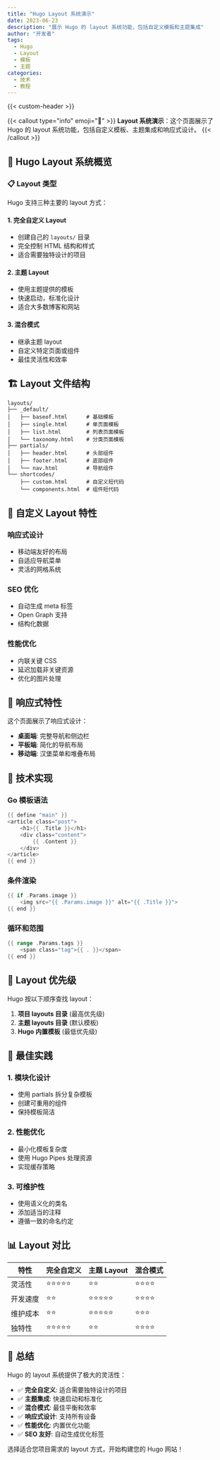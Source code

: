 ```yaml
---
title: "Hugo Layout 系统演示"
date: 2023-06-23
description: "展示 Hugo 的 layout 系统功能，包括自定义模板和主题集成"
author: "开发者"
tags:
  - Hugo
  - Layout
  - 模板
  - 主题
categories:
  - 技术
  - 教程
---
```


{{< custom-header >}}

{{< callout type="info" emoji="🎨" >}}
**Layout 系统演示**：这个页面展示了 Hugo 的 layout 系统功能，包括自定义模板、主题集成和响应式设计。
{{< /callout >}}

## 🎯 **Hugo Layout 系统概览**

### 📋 **Layout 类型**

Hugo 支持三种主要的 layout 方式：

#### **1. 完全自定义 Layout**
- 创建自己的 `layouts/` 目录
- 完全控制 HTML 结构和样式
- 适合需要独特设计的项目

#### **2. 主题 Layout**
- 使用主题提供的模板
- 快速启动，标准化设计
- 适合大多数博客和网站

#### **3. 混合模式**
- 继承主题 layout
- 自定义特定页面或组件
- 最佳灵活性和效率

## 🏗️ **Layout 文件结构**

```
layouts/
├── _default/
│   ├── baseof.html      # 基础模板
│   ├── single.html      # 单页面模板
│   ├── list.html        # 列表页面模板
│   └── taxonomy.html    # 分类页面模板
├── partials/
│   ├── header.html      # 头部组件
│   ├── footer.html      # 底部组件
│   └── nav.html         # 导航组件
└── shortcodes/
    ├── custom.html      # 自定义短代码
    └── components.html  # 组件短代码
```

## 🎨 **自定义 Layout 特性**

### **响应式设计**
- 移动端友好的布局
- 自适应导航菜单
- 灵活的网格系统

### **SEO 优化**
- 自动生成 meta 标签
- Open Graph 支持
- 结构化数据

### **性能优化**
- 内联关键 CSS
- 延迟加载非关键资源
- 优化的图片处理

## 📱 **响应式特性**

这个页面展示了响应式设计：

- **桌面端**: 完整导航和侧边栏
- **平板端**: 简化的导航布局
- **移动端**: 汉堡菜单和堆叠布局

## 🔧 **技术实现**

### **Go 模板语法**

```go
{{ define "main" }}
<article class="post">
    <h1>{{ .Title }}</h1>
    <div class="content">
        {{ .Content }}
    </div>
</article>
{{ end }}
```

### **条件渲染**

```go
{{ if .Params.image }}
    <img src="{{ .Params.image }}" alt="{{ .Title }}">
{{ end }}
```

### **循环和范围**

```go
{{ range .Params.tags }}
    <span class="tag">{{ . }}</span>
{{ end }}
```

## 🎯 **Layout 优先级**

Hugo 按以下顺序查找 layout：

1. **项目 layouts 目录** (最高优先级)
2. **主题 layouts 目录** (默认模板)
3. **Hugo 内置模板** (最低优先级)

## 🚀 **最佳实践**

### **1. 模块化设计**
- 使用 partials 拆分复杂模板
- 创建可重用的组件
- 保持模板简洁

### **2. 性能优化**
- 最小化模板复杂度
- 使用 Hugo Pipes 处理资源
- 实现缓存策略

### **3. 可维护性**
- 使用语义化的类名
- 添加适当的注释
- 遵循一致的命名约定

## 📊 **Layout 对比**

| 特性 | 完全自定义 | 主题 Layout | 混合模式 |
|------|------------|-------------|----------|
| 灵活性 | ⭐⭐⭐⭐⭐ | ⭐⭐ | ⭐⭐⭐⭐ |
| 开发速度 | ⭐⭐ | ⭐⭐⭐⭐⭐ | ⭐⭐⭐⭐ |
| 维护成本 | ⭐⭐ | ⭐⭐⭐⭐⭐ | ⭐⭐⭐ |
| 独特性 | ⭐⭐⭐⭐⭐ | ⭐⭐ | ⭐⭐⭐⭐ |

## 🎉 **总结**

Hugo 的 layout 系统提供了极大的灵活性：

- ✅ **完全自定义**: 适合需要独特设计的项目
- ✅ **主题集成**: 快速启动和标准化
- ✅ **混合模式**: 最佳平衡和效率
- ✅ **响应式设计**: 支持所有设备
- ✅ **性能优化**: 内置优化功能
- ✅ **SEO 友好**: 自动生成优化标签

选择适合您项目需求的 layout 方式，开始构建您的 Hugo 网站！
